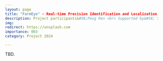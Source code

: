 ```yaml
---
layout: page
title: "FarmEye" - Real-time Precision Identification and Localization System for Crop Weeds and Pests Based on SRLM
description: Project participants&#58;Peng Ren <br> Supported by&#58; School of Computer Science and Engineering, Chongqing University of Technology <br> Year&#58; 2023-2025 <br> Grant&#58; 5K(RMB) <br> Role&#58; PI
img: 
redirect: https://unsplash.com
importance: 003
category: Project 2024

---
```


TBD.
